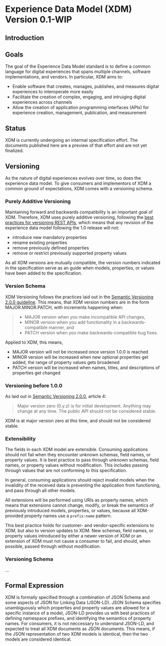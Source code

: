 # Experience Data Model (XDM) Version 0.1-WIP

## Introduction

## Goals

The goal of the Experience Data Model standard is to define a common language for digital experiences that spans multiple channels, software implementations, and vendors. In particular, XDM aims to:

- Enable software that creates, manages, publishes, and measures digital experiences to interoperate more easily
- Facilitate the creation of complex, engaging, and intruiging digital experiences across channels
- Allow the creation of application programming interfaces (APIs) for experience creation, management, publication, and measurement


## Status

XDM is currently undergoing an intermal specification effort. The documents published here are a preview of that effort and are not yet finalized.

## Versioning

As the nature of digital experiences evolves over time, so does the experience data model. To give consumers and implementors of XDM a common ground of expectations, XDM comes with a versioning schema.

### Purely Additive Versioning

Maintaining forward and backwards compatibility is an important goal of XDM. Therefore, XDM uses purely additive versioning, following the [best practices for versioning REST APIs](https://www.infoq.com/articles/roy-fielding-on-versioning), which means that any revision of the experience data model following the 1.0 release will not:

* introduce new mandatory properties
* rename existing properties
* remove previously defined properties
* remove or restrict previously supported property values

As all XDM versions are mutually compatible, the version numbers indicated in the specification serve as an guide when models, properties, or values have been added to the specification.

### Version Schema

XDM Versioning follows the practices laid out in the [Semantic Versioning 2.0.0 guideline](https://semver.org). This means, that XDM version numbers are in the form MAJOR.MINOR.PATCH, with increments happening when:

> - MAJOR version when you make incompatible API changes,
> - MINOR version when you add functionality in a backwards-compatible manner, and
> - PATCH version when you make backwards-compatible bug fixes.

Applied to XDM, this means,

- MAJOR version will not be increased once version 1.0.0 is reached
- MINOR version will be increased when new optional properties get added, the range of property values gets broadened
- PATCH version will be increased when names, titles, and descriptions of properties get changed

### Versioning before 1.0.0

As laid out in [Semantic Versioning 2.0.0](https://semver.org), article 4:

> Major version zero (0.y.z) is for initial development. Anything may change at any time. The public API should not be considered stable.

XDM is at major version zero at this time, and should not be considered stable.

### Extensibility

The fields in each XDM model are extensible. Consuming applications should not fail when they encounter unknown schemas, field names, or property values. 
It is best practice to pass through unknown schemas, field names, or property values without modification. This includes passing through values that are not conforming to this specification.

In general, consuming applications should reject invalid models when the invalidity of the received data is preventing the application from functioning, and pass through all other models.

All extensions will be performed using URIs as property names, which means that extensions cannot change, modify, or break the semantics of previously introduced models, properties, or values, because all XDM-provided property names use a `prefix:name` pattern.

This best practice holds for customer- and vendor-specific extensions to XDM, but also to version updates to XDM. 
New schemas, field names, or property values introduced by either a newer version of XDM or an extension of XDM must not cause a consumer to fail, and should, when possible, passed through without modification.

### Versioning Schema

…

## Formal Expression

XDM is formally specified through a combination of JSON Schema and some aspects of JSON for Linking Data (JSON-LD). 
JSON Schema specifies unambiguously which properties and property values are allowed for a specific instance of a model, JSON-LD provides us with best practices of defining namespace prefixes, and identifying the semantics of property names.
For consumers, it is not neccessary to understand JSON-LD, and expected to treat all XDM documents as JSON documents. 
This means, if the JSON representation of two XDM models is identical, then the two models are considered identical.
